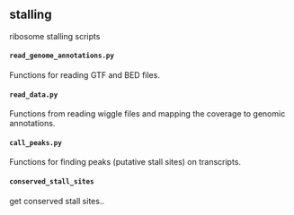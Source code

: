 ## stalling ##

ribosome stalling scripts


#### `read_genome_annotations.py`
Functions for reading GTF and BED files.

#### `read_data.py`
Functions from reading wiggle files and mapping the coverage to genomic annotations.

#### `call_peaks.py`
Functions for finding peaks (putative stall sites) on transcripts.

#### `conserved_stall_sites`
get conserved stall sites..
